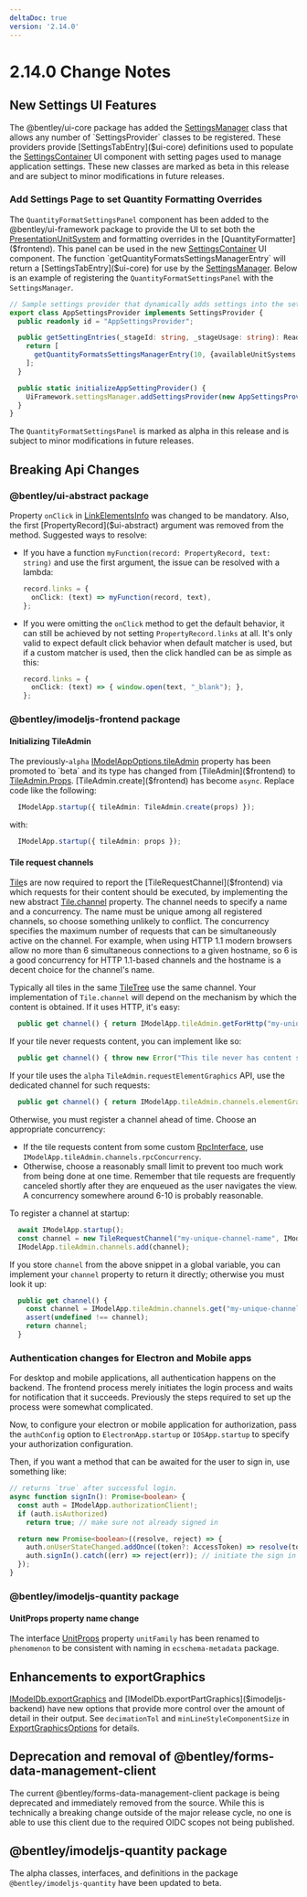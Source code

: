 ```yaml
---
deltaDoc: true
version: '2.14.0'
---
```

# 2.14.0 Change Notes

## New Settings UI Features

The @bentley/ui-core package has added the [SettingsManager]($ui-core) class that allows any number of `SettingsProvider` classes to be registered. These providers provide [SettingsTabEntry]($ui-core) definitions used to populate the [SettingsContainer]($ui-core) UI component with setting pages used to manage application settings. These new classes are marked as beta in this release and are subject to minor modifications in future releases.

### Add Settings Page to set Quantity Formatting Overrides

The `QuantityFormatSettingsPanel` component has been added to the @bentley/ui-framework package to provide the UI to set both the [PresentationUnitSystem]($presentation-common) and formatting overrides in the [QuantityFormatter]($frontend). This panel can be used in the new [SettingsContainer]($ui-core) UI component. The function `getQuantityFormatsSettingsManagerEntry` will return a [SettingsTabEntry]($ui-core) for use by the [SettingsManager]($ui-core). Below is an example of registering the `QuantityFormatSettingsPanel` with the `SettingsManager`.

```ts
// Sample settings provider that dynamically adds settings into the setting stage
export class AppSettingsProvider implements SettingsProvider {
  public readonly id = "AppSettingsProvider";

  public getSettingEntries(_stageId: string, _stageUsage: string): ReadonlyArray<SettingsTabEntry> | undefined {
    return [
      getQuantityFormatsSettingsManagerEntry(10, {availableUnitSystems:new Set(["metric","imperial","usSurvey"])}),
    ];
  }

  public static initializeAppSettingProvider() {
    UiFramework.settingsManager.addSettingsProvider(new AppSettingsProvider());
  }
}

```

The `QuantityFormatSettingsPanel` is marked as alpha in this release and is subject to minor modifications in future releases.

## Breaking Api Changes

### @bentley/ui-abstract package

Property `onClick` in [LinkElementsInfo]($ui-abstract) was changed to be mandatory. Also, the first [PropertyRecord]($ui-abstract) argument was removed from the method. Suggested ways to resolve:

- If you have a function `myFunction(record: PropertyRecord, text: string)` and use the first argument, the issue can be resolved with a lambda:

  ```ts
  record.links = {
    onClick: (text) => myFunction(record, text),
  };
  ```

- If you were omitting the `onClick` method to get the default behavior, it can still be achieved by not setting `PropertyRecord.links` at all. It's only valid to expect default click behavior when default matcher is used, but if a custom matcher is used, then the click handled can be as simple as this:

  ```ts
  record.links = {
    onClick: (text) => { window.open(text, "_blank"); },
  };
  ```

### @bentley/imodeljs-frontend package

#### Initializing TileAdmin

The previously-`alpha` [IModelAppOptions.tileAdmin]($frontend) property has been promoted to `beta` and its type has changed from [TileAdmin]($frontend) to [TileAdmin.Props]($frontend). [TileAdmin.create]($frontend) has become `async`. Replace code like the following:

```ts
  IModelApp.startup({ tileAdmin: TileAdmin.create(props) });
```

with:

```ts
  IModelApp.startup({ tileAdmin: props });
```

#### Tile request channels

[Tile]($frontend)s are now required to report the [TileRequestChannel]($frontend) via which requests for their content should be executed, by implementing the new abstract [Tile.channel]($frontend) property. The channel needs to specify a name and a concurrency. The name must be unique among all registered channels, so choose something unlikely to conflict. The concurrency specifies the maximum number of requests that can be simultaneously active on the channel. For example, when using HTTP 1.1 modern browsers allow no more than 6 simultaneous connections to a given hostname, so 6 is a good concurrency for HTTP 1.1-based channels and the hostname is a decent choice for the channel's name.

Typically all tiles in the same [TileTree]($frontend) use the same channel. Your implementation of `Tile.channel` will depend on the mechanism by which the content is obtained. If it uses HTTP, it's easy:

```ts
  public get channel() { return IModelApp.tileAdmin.getForHttp("my-unique-channel-name"); }
```

If your tile never requests content, you can implement like so:

```ts
  public get channel() { throw new Error("This tile never has content so this property should never be invoked"); }
```

If your tile uses the `alpha` `TileAdmin.requestElementGraphics` API, use the dedicated channel for such requests:

```ts
  public get channel() { return IModelApp.tileAdmin.channels.elementGraphicsRpc; }
```

Otherwise, you must register a channel ahead of time. Choose an appropriate concurrency:

- If the tile requests content from some custom [RpcInterface]($common), use `IModelApp.tileAdmin.channels.rpcConcurrency`.
- Otherwise, choose a reasonably small limit to prevent too much work from being done at one time. Remember that tile requests are frequently canceled shortly after they are enqueued as the user navigates the view. A concurrency somewhere around 6-10 is probably reasonable.

To register a channel at startup:

```ts
  await IModelApp.startup();
  const channel = new TileRequestChannel("my-unique-channel-name", IModelApp.tileAdmin.rpcConcurrency);
  IModelApp.tileAdmin.channels.add(channel);
```

If you store `channel` from the above snippet in a global variable, you can implement your `channel` property to return it directly; otherwise you must look it up:

```ts
  public get channel() {
    const channel = IModelApp.tileAdmin.channels.get("my-unique-channel-name");
    assert(undefined !== channel);
    return channel;
  }
```

### Authentication changes for Electron and Mobile apps

For desktop and mobile applications, all authentication happens on the backend. The frontend process merely initiates the login process and waits for notification that it succeeds. Previously the steps required to set up the process were somewhat complicated.

Now, to configure your electron or mobile application for authorization, pass the `authConfig` option to `ElectronApp.startup` or `IOSApp.startup` to specify your authorization configuration.

Then, if you want a method that can be awaited for the user to sign in, use something like:

```ts
// returns `true` after successful login.
async function signIn(): Promise<boolean> {
  const auth = IModelApp.authorizationClient!;
  if (auth.isAuthorized)
    return true; // make sure not already signed in

  return new Promise<boolean>((resolve, reject) => {
    auth.onUserStateChanged.addOnce((token?: AccessToken) => resolve(token !== undefined)); // resolve Promise with `onUserStateChanged` event
    auth.signIn().catch((err) => reject(err)); // initiate the sign in process (forwarded to the backend)
  });
}
```

### @bentley/imodeljs-quantity package

#### UnitProps property name change

The interface [UnitProps]($quantity) property `unitFamily` has been renamed to `phenomenon` to be consistent with naming in `ecschema-metadata` package.

## Enhancements to exportGraphics

[IModelDb.exportGraphics]($imodeljs-backend) and [IModelDb.exportPartGraphics]($imodeljs-backend) have new options that provide more control
over the amount of detail in their output. See `decimationTol` and `minLineStyleComponentSize` in [ExportGraphicsOptions]($imodeljs-backend)
for details.

## Deprecation and removal of @bentley/forms-data-management-client

The current @bentley/forms-data-management-client package is being deprecated and immediately removed from the source. While this is technically a breaking change outside of the major release cycle, no one is able to use this client due to the required OIDC scopes not being published.

## @bentley/imodeljs-quantity package

The alpha classes, interfaces, and definitions in the package `@bentley/imodeljs-quantity` have been updated to beta.
